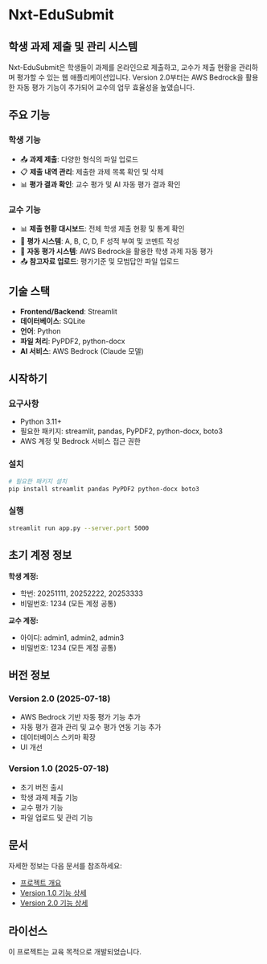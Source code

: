 # Nxt-EduSubmit

## 학생 과제 제출 및 관리 시스템

Nxt-EduSubmit은 학생들이 과제를 온라인으로 제출하고, 교수가 제출 현황을 관리하며 평가할 수 있는 웹 애플리케이션입니다. Version 2.0부터는 AWS Bedrock을 활용한 자동 평가 기능이 추가되어 교수의 업무 효율성을 높였습니다.

## 주요 기능

### 학생 기능
- 📤 **과제 제출**: 다양한 형식의 파일 업로드
- 📋 **제출 내역 관리**: 제출한 과제 목록 확인 및 삭제
- 📊 **평가 결과 확인**: 교수 평가 및 AI 자동 평가 결과 확인

### 교수 기능
- 📊 **제출 현황 대시보드**: 전체 학생 제출 현황 및 통계 확인
- 📝 **평가 시스템**: A, B, C, D, F 성적 부여 및 코멘트 작성
- 🤖 **자동 평가 시스템**: AWS Bedrock을 활용한 학생 과제 자동 평가
- 📤 **참고자료 업로드**: 평가기준 및 모범답안 파일 업로드

## 기술 스택

- **Frontend/Backend**: Streamlit
- **데이터베이스**: SQLite
- **언어**: Python
- **파일 처리**: PyPDF2, python-docx
- **AI 서비스**: AWS Bedrock (Claude 모델)

## 시작하기

### 요구사항
- Python 3.11+
- 필요한 패키지: streamlit, pandas, PyPDF2, python-docx, boto3
- AWS 계정 및 Bedrock 서비스 접근 권한

### 설치
```bash
# 필요한 패키지 설치
pip install streamlit pandas PyPDF2 python-docx boto3
```

### 실행
```bash
streamlit run app.py --server.port 5000
```

## 초기 계정 정보

**학생 계정:**
- 학번: 20251111, 20252222, 20253333
- 비밀번호: 1234 (모든 계정 공통)

**교수 계정:**
- 아이디: admin1, admin2, admin3
- 비밀번호: 1234 (모든 계정 공통)

## 버전 정보

### Version 2.0 (2025-07-18)
- AWS Bedrock 기반 자동 평가 기능 추가
- 자동 평가 결과 관리 및 교수 평가 연동 기능 추가
- 데이터베이스 스키마 확장
- UI 개선

### Version 1.0 (2025-07-18)
- 초기 버전 출시
- 학생 과제 제출 기능
- 교수 평가 기능
- 파일 업로드 및 관리 기능

## 문서

자세한 정보는 다음 문서를 참조하세요:
- [프로젝트 개요](docs/README.md)
- [Version 1.0 기능 상세](docs/version1.0-features.md)
- [Version 2.0 기능 상세](docs/version2.0-features.md)

## 라이선스

이 프로젝트는 교육 목적으로 개발되었습니다.

